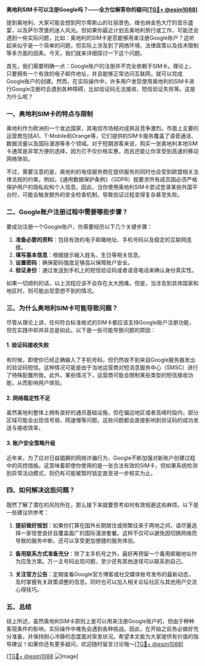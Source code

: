 **奥地利SIM卡可以注册Google吗？——全方位解答你的疑问[[TG💪+ @esim1088](https://t.me/s/esim1088)]**

提到奥地利，大家可能会想到阿尔卑斯山的壮丽景色、维也纳金色大厅的音乐盛宴，以及萨尔茨堡的迷人风光。但如果你最近计划去奥地利旅行或工作，可能还会遇到一些实际问题，比如：奥地利的SIM卡是否能够用来注册Google账户？这听起来似乎是一个简单的问题，但实际上涉及到了网络环境、法律政策以及技术限制等多方面的因素。今天，我们就来详细探讨一下这个问题。

首先，我们需要明确一点：Google账户的注册并不完全依赖于SIM卡。理论上，只要拥有一个有效的电子邮件地址，并且能够正常访问互联网，就可以完成Google账户的创建。然而，在实际操作中，许多用户发现使用奥地利的SIM卡进行Google注册时会遇到各种障碍，比如验证码无法接收、短信验证失败等。这是为什么呢？

### 一、奥地利SIM卡的特点与限制

奥地利作为欧洲的一个发达国家，其电信市场相对成熟且竞争激烈。市面上主要的运营商包括A1、T-Mobile和Orange等，它们提供的SIM卡服务覆盖了语音通话、数据流量以及国际漫游等多个领域。对于短期游客来说，购买一张奥地利本地SIM卡通常是非常方便的选择，因为它不仅价格实惠，而且还能让你享受到高速的移动网络体验。

不过，需要注意的是，奥地利的电信服务商在提供服务的同时也会受到欧盟相关法律法规的约束。例如，《通用数据保护条例》（GDPR）就要求所有成员国必须严格保护用户的隐私权和个人信息。因此，当你使用奥地利SIM卡尝试登录某些外国平台时，可能会触发额外的安全检查机制，导致验证过程变得复杂甚至失败。

### 二、Google账户注册过程中需要哪些步骤？

要成功注册一个Google账户，你需要经历以下几个关键步骤：

1. **准备必要的资料**：包括有效的电子邮箱地址、手机号码以及稳定的互联网连接。
2. **填写基本信息**：根据提示输入姓名、生日等相关信息。
3. **设置密码**：确保密码强度足够高以保障账户安全。
4. **验证身份**：通过发送到手机上的短信验证码或者语音电话来确认身份真实性。

如果一切顺利的话，以上流程应该不会存在太大困难。但是，当涉及到具体国家和地区时，则可能出现意想不到的情况。

### 三、为什么奥地利SIM卡可能导致问题？

尽管从理论上讲，任何符合标准格式的SIM卡都应该支持Google账户注册功能，但在实践中却并非总是如此。以下是一些可能导致问题的原因：

#### 1. 验证码接收失败
有时候，即使你已经正确输入了手机号码，但仍然收不到来自Google服务器发出的验证码短信。这种情况可能是由于当地运营商对短消息服务中心（SMSC）进行了特殊配置所致。此外，某些情况下，运营商可能会限制某些类型的短信接收功能，从而影响用户体验。

#### 2. 网络稳定性不足
虽然奥地利整体上拥有良好的通讯基础设施，但在偏远地区或者高峰时段内，部分区域可能会出现信号弱、网速慢等问题。这些问题都会直接影响到验证码的成功发送与接收效率。

#### 3. 账户安全策略升级
近年来，为了应对日益猖獗的网络诈骗行为，Google不断加强对新账户创建过程中的风控措施。这意味着即使你使用的是一张合法有效的SIM卡，但如果系统检测到异常活动模式，则仍有可能被暂时锁定直至进一步核实为止。

### 四、如何解决这些问题？

既然了解了潜在的风险所在，那么接下来就要思考如何有效规避这些麻烦。以下是一些建议供参考：

1. **提前做好规划**：如果你打算在国外长期居住或频繁往来于两地之间，请尽量选择一家信誉良好且覆盖面广的国际漫游套餐。这样不仅可以避免因切换网络而导致的服务中断，还可以享受更加便捷的服务体验。

2. **备用联系方式准备充分**：除了主手机号之外，最好再预留一个备用邮箱地址作为应急方案。万一主号码出现问题，至少还有其他途径可以联系到自己。

3. **关注官方公告**：定期查看Google官方博客或社交媒体账号发布的最新动态，及时掌握有关政策调整的信息。同时也可以加入相关论坛社区与其他用户交流心得技巧。

### 五、总结

综上所述，虽然奥地利SIM卡原则上是可以用来注册Google账户的，但由于种种客观条件的影响，实际操作中难免会遇到各种挑战。因此，在开始之前务必做好充分准备，并保持耐心冷静的态度面对突发状况。希望本文能为大家提供有价值的指导建议！如果你还有更多疑问，欢迎随时留言讨论哦～[[TG💪+ @esim1088](https://t.me/s/esim1088)]

[[TG💪+ @esim1088](https://t.me/s/esim1088) ![Image](https://i.postimg.cc/4NQfJmqS/Snipaste-2025-05-13-00-14-12.png)]